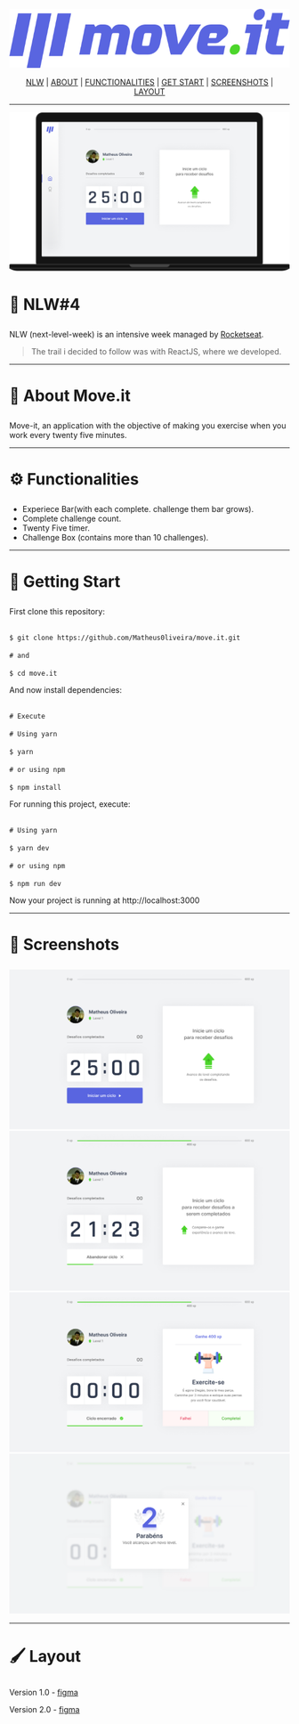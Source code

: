 <div align="center">

![Logo Move.it](./.github/logo.svg)

[NLW](#nlw) |
[ABOUT](#about) |
[FUNCTIONALITIES](#functionalities) |
[GET START](#getting-start) |
[SCREENSHOTS](#screenshots) |
[LAYOUT](#layout)

---

<img src="./.github/notebook.png" width="600  "/>

</div>

# <p id='nlw'>🚀 NLW#4</p>

NLW (next-level-week) is an intensive week managed by [Rocketseat](https://rocketseat.com.br/).

> The trail i decided to follow was with ReactJS, where we developed.

---

# <p id='about'>📕 About Move.it</p>

Move-it, an application with the objective of making you exercise when you work every twenty five minutes.

---
# <p id='functionalities'>⚙ Functionalities</p>

- Experiece Bar(with each complete. challenge them bar grows).
- Complete challenge count.
- Twenty Five timer.
- Challenge Box (contains more than 10 challenges).

---

# <p id='getting-start'>🏁 Getting Start</p>

First clone this repository:

```shell

$ git clone https://github.com/Matheus0liveira/move.it.git

# and

$ cd move.it

```

And now install dependencies:


```shell

# Execute

# Using yarn

$ yarn 

# or using npm

$ npm install

```

For running this project, execute:

```shell

# Using yarn

$ yarn dev

# or using npm

$ npm run dev

```

Now your project is running at http://localhost:3000

---

# <p id='screenshots'>📸 Screenshots</p>

![home](./.github/home.png)
![home](./.github/home2.png)
![home](./.github/home3.png)
![home](./.github/modal.png)

---

# <p id='layout'>🖌 Layout</p>

Version 1.0 - [figma](https://www.figma.com/file/TNuT90awAV84dkkNyh3fLb/Move.it-1.0-Copy?node-id=160%3A2761)

Version 2.0 - [figma](https://www.figma.com/file/ODkmY4W3QbKY2RyNyRZUE5/Move.it-2.0-Copy?node-id=160%3A2761)